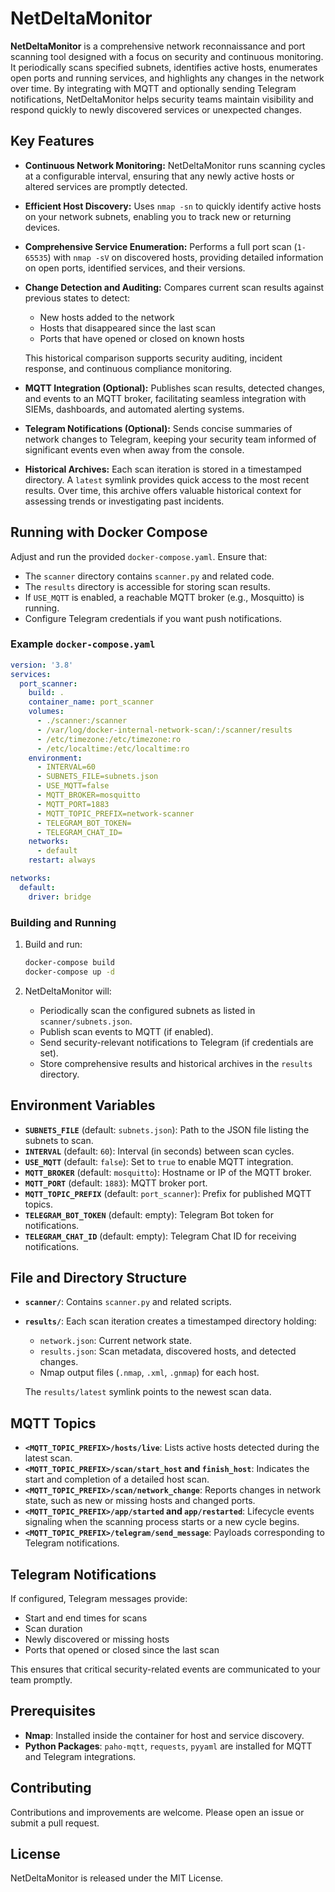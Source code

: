 # NetDeltaMonitor

**NetDeltaMonitor** is a comprehensive network reconnaissance and port scanning tool designed with a focus on security and continuous monitoring. It periodically scans specified subnets, identifies active hosts, enumerates open ports and running services, and highlights any changes in the network over time. By integrating with MQTT and optionally sending Telegram notifications, NetDeltaMonitor helps security teams maintain visibility and respond quickly to newly discovered services or unexpected changes.

## Key Features

- **Continuous Network Monitoring:**
  NetDeltaMonitor runs scanning cycles at a configurable interval, ensuring that any newly active hosts or altered services are promptly detected.

- **Efficient Host Discovery:**
  Uses `nmap -sn` to quickly identify active hosts on your network subnets, enabling you to track new or returning devices.

- **Comprehensive Service Enumeration:**
  Performs a full port scan (`1-65535`) with `nmap -sV` on discovered hosts, providing detailed information on open ports, identified services, and their versions.

- **Change Detection and Auditing:**
  Compares current scan results against previous states to detect:
  - New hosts added to the network
  - Hosts that disappeared since the last scan
  - Ports that have opened or closed on known hosts

  This historical comparison supports security auditing, incident response, and continuous compliance monitoring.

- **MQTT Integration (Optional):**
  Publishes scan results, detected changes, and events to an MQTT broker, facilitating seamless integration with SIEMs, dashboards, and automated alerting systems.

- **Telegram Notifications (Optional):**
  Sends concise summaries of network changes to Telegram, keeping your security team informed of significant events even when away from the console.

- **Historical Archives:**
  Each scan iteration is stored in a timestamped directory. A `latest` symlink provides quick access to the most recent results. Over time, this archive offers valuable historical context for assessing trends or investigating past incidents.

## Running with Docker Compose

Adjust and run the provided `docker-compose.yaml`. Ensure that:
- The `scanner` directory contains `scanner.py` and related code.
- The `results` directory is accessible for storing scan results.
- If `USE_MQTT` is enabled, a reachable MQTT broker (e.g., Mosquitto) is running.
- Configure Telegram credentials if you want push notifications.

### Example `docker-compose.yaml`

```yaml
version: '3.8'
services:
  port_scanner:
    build: .
    container_name: port_scanner
    volumes:
      - ./scanner:/scanner
      - /var/log/docker-internal-network-scan/:/scanner/results
      - /etc/timezone:/etc/timezone:ro
      - /etc/localtime:/etc/localtime:ro
    environment:
      - INTERVAL=60
      - SUBNETS_FILE=subnets.json
      - USE_MQTT=false
      - MQTT_BROKER=mosquitto
      - MQTT_PORT=1883
      - MQTT_TOPIC_PREFIX=network-scanner
      - TELEGRAM_BOT_TOKEN=
      - TELEGRAM_CHAT_ID=
    networks:
      - default
    restart: always

networks:
  default:
    driver: bridge
```

### Building and Running

1. Build and run:
   ```bash
   docker-compose build
   docker-compose up -d
   ```

3. NetDeltaMonitor will:
   - Periodically scan the configured subnets as listed in `scanner/subnets.json`.
   - Publish scan events to MQTT (if enabled).
   - Send security-relevant notifications to Telegram (if credentials are set).
   - Store comprehensive results and historical archives in the `results` directory.

## Environment Variables

- **`SUBNETS_FILE`** (default: `subnets.json`): Path to the JSON file listing the subnets to scan.
- **`INTERVAL`** (default: `60`): Interval (in seconds) between scan cycles.
- **`USE_MQTT`** (default: `false`): Set to `true` to enable MQTT integration.
- **`MQTT_BROKER`** (default: `mosquitto`): Hostname or IP of the MQTT broker.
- **`MQTT_PORT`** (default: `1883`): MQTT broker port.
- **`MQTT_TOPIC_PREFIX`** (default: `port_scanner`): Prefix for published MQTT topics.
- **`TELEGRAM_BOT_TOKEN`** (default: empty): Telegram Bot token for notifications.
- **`TELEGRAM_CHAT_ID`** (default: empty): Telegram Chat ID for receiving notifications.

## File and Directory Structure

- **`scanner/`**: Contains `scanner.py` and related scripts.
- **`results/`**: Each scan iteration creates a timestamped directory holding:
  - `network.json`: Current network state.
  - `results.json`: Scan metadata, discovered hosts, and detected changes.
  - Nmap output files (`.nmap`, `.xml`, `.gnmap`) for each host.

  The `results/latest` symlink points to the newest scan data.

## MQTT Topics

- **`<MQTT_TOPIC_PREFIX>/hosts/live`**: Lists active hosts detected during the latest scan.
- **`<MQTT_TOPIC_PREFIX>/scan/start_host` and `finish_host`**: Indicates the start and completion of a detailed host scan.
- **`<MQTT_TOPIC_PREFIX>/scan/network_change`**: Reports changes in network state, such as new or missing hosts and changed ports.
- **`<MQTT_TOPIC_PREFIX>/app/started` and `app/restarted`**: Lifecycle events signaling when the scanning process starts or a new cycle begins.
- **`<MQTT_TOPIC_PREFIX>/telegram/send_message`**: Payloads corresponding to Telegram notifications.

## Telegram Notifications

If configured, Telegram messages provide:
- Start and end times for scans
- Scan duration
- Newly discovered or missing hosts
- Ports that opened or closed since the last scan

This ensures that critical security-related events are communicated to your team promptly.

## Prerequisites

- **Nmap**: Installed inside the container for host and service discovery.
- **Python Packages**: `paho-mqtt`, `requests`, `pyyaml` are installed for MQTT and Telegram integrations.

## Contributing

Contributions and improvements are welcome. Please open an issue or submit a pull request.

## License

NetDeltaMonitor is released under the MIT License.

